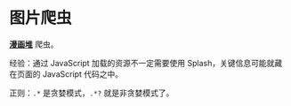 # 图片爬虫

[**漫画堆**](https://manhua.fzdm.com) 爬虫。

经验：通过 JavaScript 加载的资源不一定需要使用 Splash，关键信息可能就藏在页面的 JavaScript 代码之中。

正则：`.*` 是贪婪模式，`.*?` 就是非贪婪模式了。